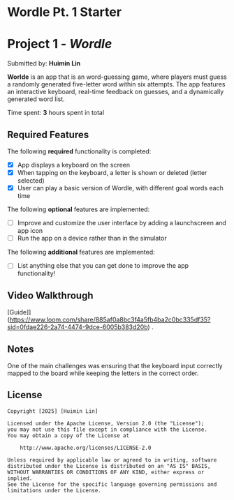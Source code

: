 # Wordle Pt. 1 Starter

# Project 1 - *Wordle*

Submitted by: **Huimin Lin**

**Worlde** is an app that is an word-guessing game, where players must guess a randomly generated five-letter word within six attempts. The app features an interactive keyboard, real-time feedback on guesses, and a dynamically generated word list.

Time spent: **3** hours spent in total

## Required Features

The following **required** functionality is completed:

- [x] App displays a keyboard on the screen
- [x] When tapping on the keyboard, a letter is shown or deleted (letter selected)
- [x] User can play a basic version of Wordle, with different goal words each time

The following **optional** features are implemented:

- [ ] Improve and customize the user interface by adding a launchscreen and app icon
- [ ] Run the app on a device rather than in the simulator

The following **additional** features are implemented:

- [ ] List anything else that you can get done to improve the app functionality!

## Video Walkthrough

[Guide]](https://www.loom.com/share/885af0a8bc3f4a5fb4ba2c0bc335df35?sid=0fdae226-2a74-4474-9dce-6005b383d20b) .


## Notes

One of the main challenges was ensuring that the keyboard input correctly mapped to the board while keeping the letters in the correct order.

## License

    Copyright [2025] [Huimin Lin]

    Licensed under the Apache License, Version 2.0 (the "License");
    you may not use this file except in compliance with the License.
    You may obtain a copy of the License at

        http://www.apache.org/licenses/LICENSE-2.0

    Unless required by applicable law or agreed to in writing, software
    distributed under the License is distributed on an "AS IS" BASIS,
    WITHOUT WARRANTIES OR CONDITIONS OF ANY KIND, either express or implied.
    See the License for the specific language governing permissions and
    limitations under the License.
